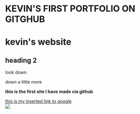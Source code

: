 <!DOCTYPE html>
<html>
<head>
  <h1>KEVIN'S FIRST PORTFOLIO ON GITGHUB</h1>
<body>
<h1>kevin's website</h1>
<h2>heading 2</h2>
<p>look down</p>
<p>down a little more</p> 
<p><strong>this is the first site I have made via github</strong></p>
  <a href="http://www.google.com" >this is my inserted link to google</a> <br>
  <img src='.\img\laferrafi.jpg' >
</body>
